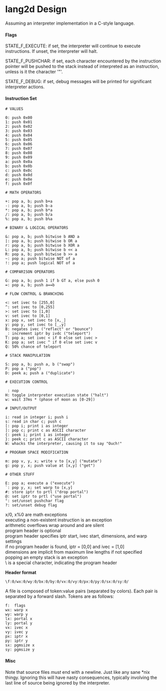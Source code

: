 lang2d Design
=============

Assuming an interpreter implementation in a C-style language.

#### Flags

STATE_F_EXECUTE: if set, the interpreter will continue to execute instructions. If unset, the interpreter will halt.

STATE_F_PUSHCHAR: if set, each character encountered by the instruction pointer will be pushed to the stack instead of interpreted as an instruction, unless is it the character '"'.

STATE_F_DEBUG: if set, debug messages will be printed for significant interpreter actions.

#### Instruction Set

	# VALUES

	0: push 0x00
	1: push 0x01
	2: push 0x02
	3: push 0x03
	4: push 0x04
	5: push 0x05
	6: push 0x06
	7: push 0x07
	8: push 0x08
	9: push 0x09
	a: push 0x0a
	b: push 0x0b
	c: push 0x0c
	d: push 0x0d
	e: push 0x0e
	f: push 0x0f

	# MATH OPERATORS

	+: pop a, b; push b+a
	-: pop a, b; push b-a
	*: pop a, b; push b*a
	/: pop a, b; push b/a
	%: pop a, b; push b%a

	# BINARY & LOGICAL OPERATORS

	&: pop a, b; push bitwise b AND a
	|: pop a, b; push bitwise b OR a
	r: pop a, b; push bitwise b XOR a
	L: pop a, b; push bitwise b << a
	R: pop a, b; push bitwise b >> a
	~: pop a; push bitwise NOT of a
	!: pop a; push logical NOT of a

	# COMPARISON OPERATORS

	G: pop a, b; push 1 if b GT a, else push 0
	=: pop a, b; push a==b

	# FLOW CONTROL & BRANCHING

	<: set ivec to [255,0]
	^: set ivec to [0,255]
	>: set ivec to [1,0]
	v: set ivec to [0,1]
	x: pop x, set ivec to [x,_]
	y: pop y, set ivec to [_,y]
	B: negates ivec ("reflect" or "bounce")
	_: increment iptr by ivdc ("teleport")
	T: pop a; set ivec < if 0 else set ivec >
	K: pop a; set ivec ^ if 0 else set ivec v
	Q: 50% chance of teleport

	# STACK MANIPULATION

	S: pop a, b; push a, b ("swap")
	P: pop a ("pop")
	D: peek a; push a ("duplicate")

	# EXECUTION CONTROL

	 : nop
	H: toggle interpreter execution state ("halt")
	w: wait 37ms * (phase of moon as [0-29])

	# INPUT/OUTPUT

	i: read in integer i; push i
	s: read in char c; push c
	[: pop i; print i as integer
	]: pop c; print c as ASCII character
	{: peek i; print i as integer
	}: peek c; print c as ASCII character
	W: whacks the interpreter, causing it to say "Ouch!"

	# PROGRAM SPACE MODIFICATION

	m: pop v, y, x; write v to [x,y] ("mutate")
	g: pop y, x; push value at [x,y] ("get")

	# OTHER STUFF

	E: pop a; execute a ("execute")
	`: pop y, x; set warp to [x,y]
	#: store iptr to prtl ("drop portal")
	@: set iptr to prtl ("use portal")
	": set/unset pushchar flag
	?: set/unset debug flag

x/0, x%0 are math exceptions  
executing a non-existent instruction is an exception  
arithmetic overflows wrap around and are silent  
program header is optional  
program header specifies iptr start, ivec start, dimensions, and warp settings  
if no program header is found, iptr = [0,0] and ivec = [1,0]  
dimensions are implicit from maximum line lengths if not specified  
popping an empty stack is an exception  
\ is a special character, indicating the program header  

**Header format**

	\f:0/wx:0/wy:0/bx:0/by:0/vx:0/vy:0/px:0/py:0/sx:0/sy:0/

A file is composed of token:value pairs (separated by colors). Each pair is separated by a forward slash. Tokens are as follows:

	f:  flags
	wx: warp x
	wy: warp y
	lx: portal x
	ly: portal y
	vx: ivec x
	vy: ivec y
	px: iptr x
	py: iptr y
	sx: pgmsize x
	sy: pgmsize y

#### Misc

Note that source files _must_ end with a newline. Just like any sane *nix thingy. Ignoring this will have nasty consequences, typically involving the last line of source being ignored by the interpreter.

